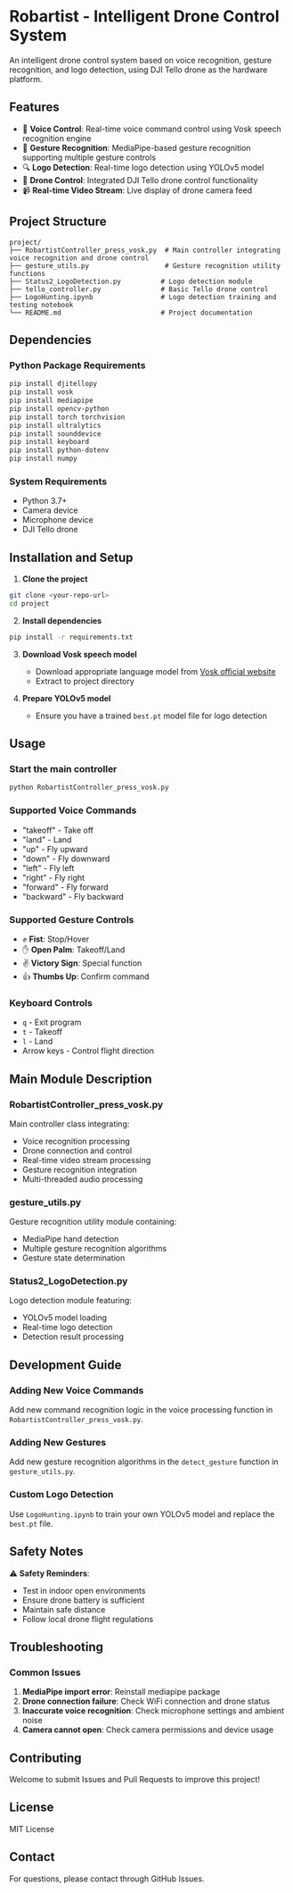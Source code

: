 # Robartist - Intelligent Drone Control System

An intelligent drone control system based on voice recognition, gesture recognition, and logo detection, using DJI Tello drone as the hardware platform.

## Features

- 🎤 **Voice Control**: Real-time voice command control using Vosk speech recognition engine
- 👋 **Gesture Recognition**: MediaPipe-based gesture recognition supporting multiple gesture controls
- 🔍 **Logo Detection**: Real-time logo detection using YOLOv5 model
- 🚁 **Drone Control**: Integrated DJI Tello drone control functionality
- 📹 **Real-time Video Stream**: Live display of drone camera feed

## Project Structure

```
project/
├── RobartistController_press_vosk.py  # Main controller integrating voice recognition and drone control
├── gesture_utils.py                   # Gesture recognition utility functions
├── Status2_LogoDetection.py          # Logo detection module
├── tello_controller.py               # Basic Tello drone control
├── LogoHunting.ipynb                 # Logo detection training and testing notebook
└── README.md                         # Project documentation
```

## Dependencies

### Python Package Requirements
```bash
pip install djitellopy
pip install vosk
pip install mediapipe
pip install opencv-python
pip install torch torchvision
pip install ultralytics
pip install sounddevice
pip install keyboard
pip install python-dotenv
pip install numpy
```

### System Requirements
- Python 3.7+
- Camera device
- Microphone device
- DJI Tello drone

## Installation and Setup

1. **Clone the project**
```bash
git clone <your-repo-url>
cd project
```

2. **Install dependencies**
```bash
pip install -r requirements.txt
```

3. **Download Vosk speech model**
   - Download appropriate language model from [Vosk official website](https://alphacephei.com/vosk/models)
   - Extract to project directory

4. **Prepare YOLOv5 model**
   - Ensure you have a trained `best.pt` model file for logo detection

## Usage

### Start the main controller
```bash
python RobartistController_press_vosk.py
```

### Supported Voice Commands
- "takeoff" - Take off
- "land" - Land
- "up" - Fly upward
- "down" - Fly downward
- "left" - Fly left
- "right" - Fly right
- "forward" - Fly forward
- "backward" - Fly backward

### Supported Gesture Controls
- ✊ **Fist**: Stop/Hover
- ✋ **Open Palm**: Takeoff/Land
- ✌️ **Victory Sign**: Special function
- 👍 **Thumbs Up**: Confirm command

### Keyboard Controls
- `q` - Exit program
- `t` - Takeoff
- `l` - Land
- Arrow keys - Control flight direction

## Main Module Description

### RobartistController_press_vosk.py
Main controller class integrating:
- Voice recognition processing
- Drone connection and control
- Real-time video stream processing
- Gesture recognition integration
- Multi-threaded audio processing

### gesture_utils.py
Gesture recognition utility module containing:
- MediaPipe hand detection
- Multiple gesture recognition algorithms
- Gesture state determination

### Status2_LogoDetection.py
Logo detection module featuring:
- YOLOv5 model loading
- Real-time logo detection
- Detection result processing

## Development Guide

### Adding New Voice Commands
Add new command recognition logic in the voice processing function in `RobartistController_press_vosk.py`.

### Adding New Gestures
Add new gesture recognition algorithms in the `detect_gesture` function in `gesture_utils.py`.

### Custom Logo Detection
Use `LogoHunting.ipynb` to train your own YOLOv5 model and replace the `best.pt` file.

## Safety Notes

⚠️ **Safety Reminders**:
- Test in indoor open environments
- Ensure drone battery is sufficient
- Maintain safe distance
- Follow local drone flight regulations

## Troubleshooting

### Common Issues
1. **MediaPipe import error**: Reinstall mediapipe package
2. **Drone connection failure**: Check WiFi connection and drone status
3. **Inaccurate voice recognition**: Check microphone settings and ambient noise
4. **Camera cannot open**: Check camera permissions and device usage

## Contributing

Welcome to submit Issues and Pull Requests to improve this project!

## License

MIT License

## Contact

For questions, please contact through GitHub Issues. 